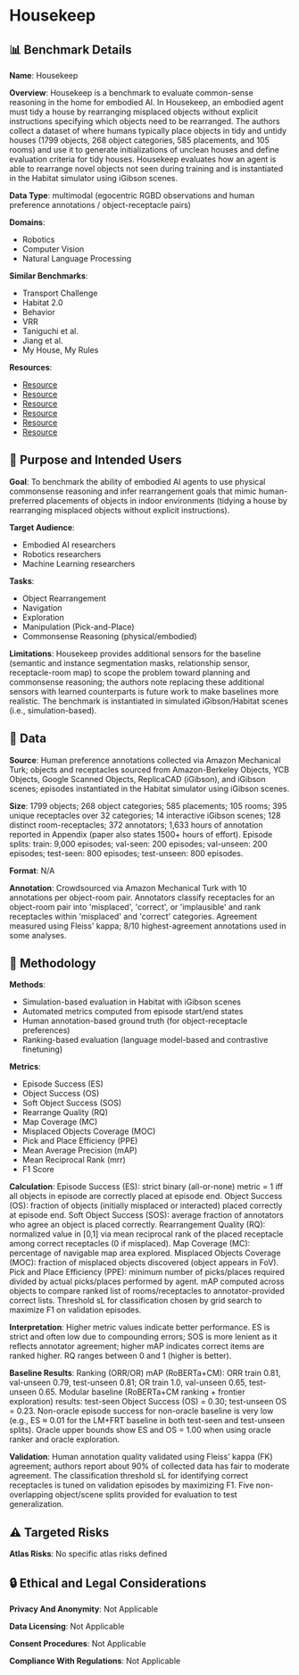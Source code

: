 # Housekeep

## 📊 Benchmark Details

**Name**: Housekeep

**Overview**: Housekeep is a benchmark to evaluate common-sense reasoning in the home for embodied AI. In Housekeep, an embodied agent must tidy a house by rearranging misplaced objects without explicit instructions specifying which objects need to be rearranged. The authors collect a dataset of where humans typically place objects in tidy and untidy houses (1799 objects, 268 object categories, 585 placements, and 105 rooms) and use it to generate initializations of unclean houses and define evaluation criteria for tidy houses. Housekeep evaluates how an agent is able to rearrange novel objects not seen during training and is instantiated in the Habitat simulator using iGibson scenes.

**Data Type**: multimodal (egocentric RGBD observations and human preference annotations / object-receptacle pairs)

**Domains**:
- Robotics
- Computer Vision
- Natural Language Processing

**Similar Benchmarks**:
- Transport Challenge
- Habitat 2.0
- Behavior
- VRR
- Taniguchi et al.
- Jiang et al.
- My House, My Rules

**Resources**:
- [Resource](https://yashkant.github.io/housekeep/)
- [Resource](https://www.youtube.com/watch?v=BcHmSzoNBYw)
- [Resource](https://www.youtube.com/watch?v=XccBpQNGN1Q)
- [Resource](https://app.ignitionrobotics.org/GoogleResearch/fuel/collections/Google%20Scanned%20Objects)
- [Resource](http://fetchrobotics.com/)
- [Resource](https://aihabitat.org/challenge/2021/)

## 🎯 Purpose and Intended Users

**Goal**: To benchmark the ability of embodied AI agents to use physical commonsense reasoning and infer rearrangement goals that mimic human-preferred placements of objects in indoor environments (tidying a house by rearranging misplaced objects without explicit instructions).

**Target Audience**:
- Embodied AI researchers
- Robotics researchers
- Machine Learning researchers

**Tasks**:
- Object Rearrangement
- Navigation
- Exploration
- Manipulation (Pick-and-Place)
- Commonsense Reasoning (physical/embodied)

**Limitations**: Housekeep provides additional sensors for the baseline (semantic and instance segmentation masks, relationship sensor, receptacle-room map) to scope the problem toward planning and commonsense reasoning; the authors note replacing these additional sensors with learned counterparts is future work to make baselines more realistic. The benchmark is instantiated in simulated iGibson/Habitat scenes (i.e., simulation-based).

## 💾 Data

**Source**: Human preference annotations collected via Amazon Mechanical Turk; objects and receptacles sourced from Amazon-Berkeley Objects, YCB Objects, Google Scanned Objects, ReplicaCAD (iGibson), and iGibson scenes; episodes instantiated in the Habitat simulator using iGibson scenes.

**Size**: 1799 objects; 268 object categories; 585 placements; 105 rooms; 395 unique receptacles over 32 categories; 14 interactive iGibson scenes; 128 distinct room-receptacles; 372 annotators; 1,633 hours of annotation reported in Appendix (paper also states 1500+ hours of effort). Episode splits: train: 9,000 episodes; val-seen: 200 episodes; val-unseen: 200 episodes; test-seen: 800 episodes; test-unseen: 800 episodes.

**Format**: N/A

**Annotation**: Crowdsourced via Amazon Mechanical Turk with 10 annotations per object-room pair. Annotators classify receptacles for an object-room pair into 'misplaced', 'correct', or 'implausible' and rank receptacles within 'misplaced' and 'correct' categories. Agreement measured using Fleiss' kappa; 8/10 highest-agreement annotations used in some analyses.

## 🔬 Methodology

**Methods**:
- Simulation-based evaluation in Habitat with iGibson scenes
- Automated metrics computed from episode start/end states
- Human annotation-based ground truth (for object-receptacle preferences)
- Ranking-based evaluation (language model-based and contrastive finetuning)

**Metrics**:
- Episode Success (ES)
- Object Success (OS)
- Soft Object Success (SOS)
- Rearrange Quality (RQ)
- Map Coverage (MC)
- Misplaced Objects Coverage (MOC)
- Pick and Place Efficiency (PPE)
- Mean Average Precision (mAP)
- Mean Reciprocal Rank (mrr)
- F1 Score

**Calculation**: Episode Success (ES): strict binary (all-or-none) metric = 1 iff all objects in episode are correctly placed at episode end. Object Success (OS): fraction of objects (initially misplaced or interacted) placed correctly at episode end. Soft Object Success (SOS): average fraction of annotators who agree an object is placed correctly. Rearrangement Quality (RQ): normalized value in [0,1] via mean reciprocal rank of the placed receptacle among correct receptacles (0 if misplaced). Map Coverage (MC): percentage of navigable map area explored. Misplaced Objects Coverage (MOC): fraction of misplaced objects discovered (object appears in FoV). Pick and Place Efficiency (PPE): minimum number of picks/places required divided by actual picks/places performed by agent. mAP computed across objects to compare ranked list of rooms/receptacles to annotator-provided correct lists. Threshold sL for classification chosen by grid search to maximize F1 on validation episodes.

**Interpretation**: Higher metric values indicate better performance. ES is strict and often low due to compounding errors; SOS is more lenient as it reflects annotator agreement; higher mAP indicates correct items are ranked higher. RQ ranges between 0 and 1 (higher is better).

**Baseline Results**: Ranking (ORR/OR) mAP (RoBERTa+CM): ORR train 0.81, val-unseen 0.79, test-unseen 0.81; OR train 1.0, val-unseen 0.65, test-unseen 0.65. Modular baseline (RoBERTa+CM ranking + frontier exploration) results: test-seen Object Success (OS) = 0.30; test-unseen OS = 0.23. Non-oracle episode success for non-oracle baseline is very low (e.g., ES ≈ 0.01 for the LM+FRT baseline in both test-seen and test-unseen splits). Oracle upper bounds show ES and OS = 1.00 when using oracle ranker and oracle exploration.

**Validation**: Human annotation quality validated using Fleiss' kappa (FK) agreement; authors report about 90% of collected data has fair to moderate agreement. The classification threshold sL for identifying correct receptacles is tuned on validation episodes by maximizing F1. Five non-overlapping object/scene splits provided for evaluation to test generalization.

## ⚠️ Targeted Risks

**Atlas Risks**:
No specific atlas risks defined

## 🔒 Ethical and Legal Considerations

**Privacy And Anonymity**: Not Applicable

**Data Licensing**: Not Applicable

**Consent Procedures**: Not Applicable

**Compliance With Regulations**: Not Applicable
